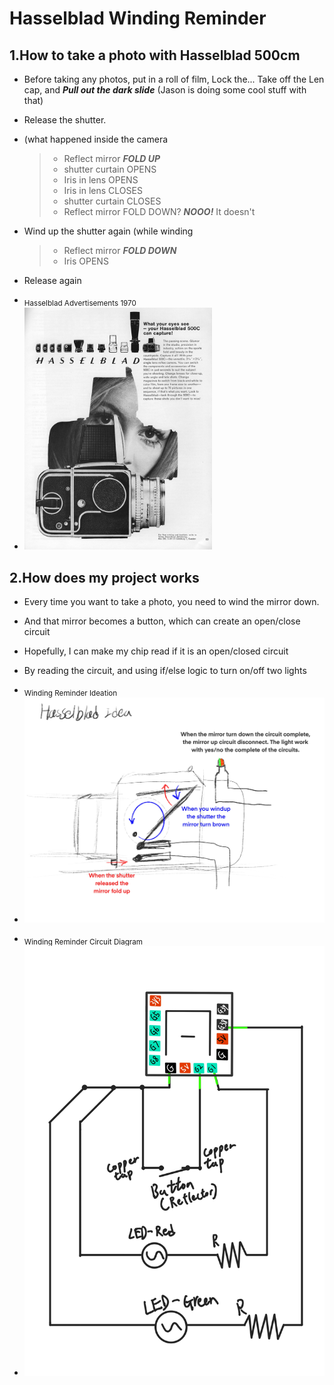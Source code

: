 # Hasselblad Winding Reminder

## 1.How to take a photo with Hasselblad 500cm

- Before taking any photos, put in a roll of film, Lock the... Take off the Len cap, and ***Pull out the dark slide*** (Jason is doing some cool stuff with that)
* Release the shutter. 
+ (what happened inside the camera
  > - Reflect mirror ***FOLD UP***
  > - shutter curtain OPENS
  > - Iris in lens OPENS
  > - Iris in lens CLOSES
  > - shutter curtain CLOSES
  > - Reflect mirror FOLD DOWN? ***NOOO!*** It doesn't
  
- Wind up the shutter again (while winding
  > - Reflect mirror ***FOLD DOWN***
  > - Iris OPENS
* Release again

+ <sub>Hasselblad Advertisements 1970</sub>
+ <img src="hasselblad_ad.jpeg" alt="Hasselblad Advertisement" width="300"/>


## 2.How does my project works

- Every time you want to take a photo, you need to wind the mirror down.
* And that mirror becomes a button, which can create an open/close circuit
+ Hopefully, I can make my chip read if it is an open/closed circuit
- By reading the circuit, and using if/else logic to turn on/off two lights

+ <sub>Winding Reminder Ideation</sub>
+ ![image description](Munchy_CameraReady_Idea.jpg)
- <sub>Winding Reminder Circuit Diagram</sub> 
- ![image description](Week4_Diagram_Munchy.jpg)

